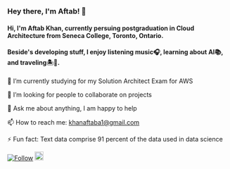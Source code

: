 ### Hey there, I'm Aftab! 👋

#### Hi, I'm Aftab Khan, currently persuing postgraduation in Cloud Architecture from Seneca College, Toronto, Ontario.

#### Beside's developing stuff, I enjoy listening music🎧, learning about AI📚, and traveling🏝️🗻.

🌱 I’m currently studying for my Solution Architect Exam for AWS

🤔 I’m looking for people to collaborate on projects

💬 Ask me about anything, I am happy to help

📫 How to reach me: khanaftaba1@gmail.com

⚡ Fun fact: Text data comprise 91 percent of the data used in data science


[![Follow](https://img.shields.io/twitter/follow/khanaftaba1?style=social)](https://twitter.com/intent/follow?screen_name=khanaftaba1)  <a href="https://www.linkedin.com/in/aftab-khan-3584a3154/"><img src=https://content.linkedin.com/content/dam/me/business/en-us/amp/brand-site/v2/bg/LI-Bug.svg.original.svg height="20px"/><a/>

